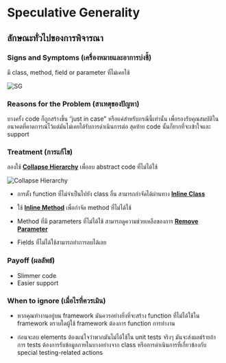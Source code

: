 # Speculative Generality

## ลักษณะทั่วไปของการพิจารณา

### Signs and Symptoms (เครื่องหมายและอาการบ่งชี้)

มี class, method, field or parameter ที่ไม่เคยใช้

![SG](https://imgur.com/IilV2kI.jpg)

### Reasons for the Problem (สาเหตุของปัญหา)

บางครั้ง code ก็ถูกสร้างขึ้น "่just in case" หรือแค่สำหรับกรณีนี้เท่านั้น เพื่อรองรับคุณสมบัติในอนาคตที่คาดการณ์ไว้แต่มันไม่เคยได้รับการดำเนินการต่อ สุดท้าย code นั้นก็ยากที่จะเข้าใจและ support

### Treatment (การแก้ไข)

ลองใช้ **[Collapse Hierarchy](https://sourcemaking.com/refactoring/collapse-hierarchy)** เพื่อลบ abstract code ที่ไม่ได้ใช้

![Collapse Hierarchy](https://imgur.com/uExFhQ9)

- การตั้ง function ที่ไม่จำเป็นไปยัง class อื่น สามารถกำจัดได้ผ่านทาง **[Inline Class](https://sourcemaking.com/refactoring/inline-class)**

- ใช้ **[Inline Method](https://sourcemaking.com/refactoring/inline-method)** เพื่อกำจัด method ที่ไม่ได้ใช้

- Method ที่มี parameters ที่ไม่ได้ใช้ สามารถดูความช่วยเหลือของการ **[Remove Parameter](https://sourcemaking.com/refactoring/remove-parameter)**

- Fields ที่ไม่ได้ใช้สามารถทำการลบได้เลย

### Payoff (ผลลัพธ์)

- Slimmer code
- Easier support

### When to ignore (เมื่อไรที่ควรเมิน)

- หากคุณทำงานอยู่บน framework มันควรอย่างยิ่งที่จะสร้าง function ที่ไม่ได้ใช้ใน framework ตราบใดผู้ใช้ framework ต้องการ function การทำงาน

- ก่อนจะลบ elements ต้องแน่ใจว่าพวกมันไม่ได้ใช้ใน unit tests จริงๆ มันจะส่งผลธ์ร้ายถ้าการ tests ต้องการรับข้อมูลภายในบางอย่างจาก class หรือการดำเนินการที่เกี่ยวข้องกับ special testing-related actions
